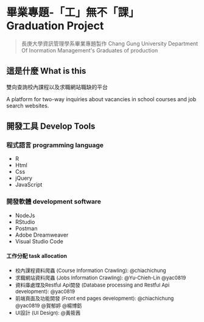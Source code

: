 # 畢業專題-「工」無不「課」 Graduation Project

>長庚大學資訊管理學系畢業專題製作
>Chang Gung University Department Of Inormation Management's Graduates of production

## 這是什麼 What is this

雙向查詢校內課程以及求職網站職缺的平台

A platform for two-way inquiries about vacancies in school courses and job search websites.

## 開發工具 Develop Tools

### 程式語言 programming language

- R
- Html
- Css
- jQuery
- JavaScript

### 開發軟體 development software

- NodeJs
- RStudio
- Postman
- Adobe Dreamweaver
- Visual Studio Code

#### 工作分配 task allocation

- <font size ="2">校內課程資料爬蟲 (Course Information Crawling):  @chiachichung </font>
- <font size ="2">求職網站資料爬蟲 (Jobs Information Crawling): 
  @Yu-Chieh-Lin @yac0819 </font>
- <font size ="2">資料庫處理及Restful Api開發 (Database processing and Restful Api development): 
  @yac0819 </font>
- <font size ="2">前端頁面及功能開發 (Front end pages development): 
  @chiachichung @yac0819 @賀郁婷 @楊博鈁</font>
- <font size ="2">UI設計 (UI Design): 
  @黃筱茜</font>